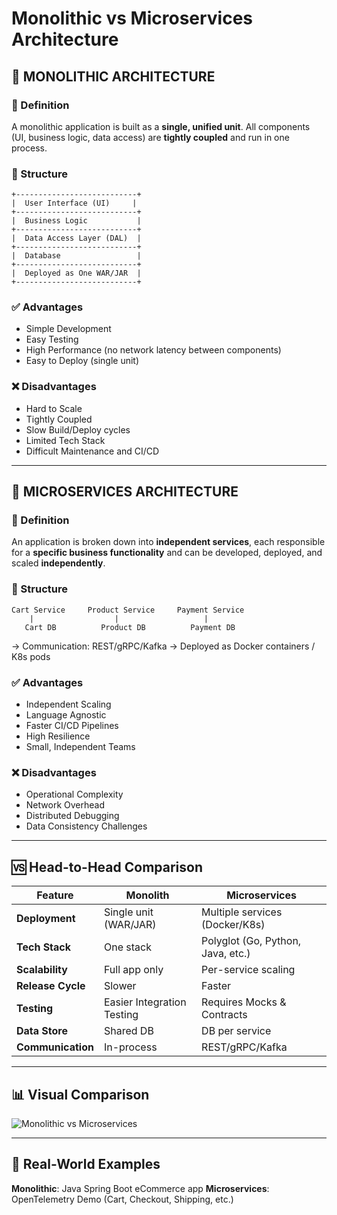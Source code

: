 # Monolithic vs Microservices Architecture

## 🧱 MONOLITHIC ARCHITECTURE

### 🔹 Definition

A monolithic application is built as a **single, unified unit**. All components (UI, business logic, data access) are **tightly coupled** and run in one process.

### 🔧 Structure

```
+---------------------------+
|  User Interface (UI)     |
+---------------------------+
|  Business Logic           |
+---------------------------+
|  Data Access Layer (DAL)  |
+---------------------------+
|  Database                 |
+---------------------------+
|  Deployed as One WAR/JAR  |
+---------------------------+
```

### ✅ Advantages

* Simple Development
* Easy Testing
* High Performance (no network latency between components)
* Easy to Deploy (single unit)

### ❌ Disadvantages

* Hard to Scale
* Tightly Coupled
* Slow Build/Deploy cycles
* Limited Tech Stack
* Difficult Maintenance and CI/CD

---

## 🧩 MICROSERVICES ARCHITECTURE

### 🔹 Definition

An application is broken down into **independent services**, each responsible for a **specific business functionality** and can be developed, deployed, and scaled **independently**.

### 🔧 Structure

```
Cart Service     Product Service     Payment Service
    |                  |                   |
   Cart DB          Product DB          Payment DB
```

→ Communication: REST/gRPC/Kafka
→ Deployed as Docker containers / K8s pods

### ✅ Advantages

* Independent Scaling
* Language Agnostic
* Faster CI/CD Pipelines
* High Resilience
* Small, Independent Teams

### ❌ Disadvantages

* Operational Complexity
* Network Overhead
* Distributed Debugging
* Data Consistency Challenges

---

## 🆚 Head-to-Head Comparison

| Feature           | Monolith                   | Microservices                     |
| ----------------- | -------------------------- | --------------------------------- |
| **Deployment**    | Single unit (WAR/JAR)      | Multiple services (Docker/K8s)    |
| **Tech Stack**    | One stack                  | Polyglot (Go, Python, Java, etc.) |
| **Scalability**   | Full app only              | Per-service scaling               |
| **Release Cycle** | Slower                     | Faster                            |
| **Testing**       | Easier Integration Testing | Requires Mocks & Contracts        |
| **Data Store**    | Shared DB                  | DB per service                    |
| **Communication** | In-process                 | REST/gRPC/Kafka                   |

---

## 📊 Visual Comparison

![Monolithic vs Microservices](sandbox:/mnt/data/A_side-by-side_comparison_diagram_contrasts_Monoli.png)

---

## 🧠 Real-World Examples

**Monolithic**: Java Spring Boot eCommerce app
**Microservices**: OpenTelemetry Demo (Cart, Checkout, Shipping, etc.)


